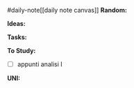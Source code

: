 #daily-note[[daily note canvas]] 
**Random:**


**Ideas:**


**Tasks:**


**To Study:**
- [ ] appunti analisi I

**UNI:**

